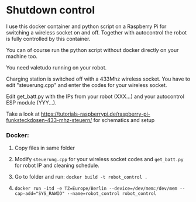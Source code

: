 # Shutdown control



I use this docker container and python script on a Raspberry Pi for switching a wireless socket on and off. Together with autocontrol the robot is fully controlled by this container.

You can of course run the python script without docker directly on your machine too.

You need valetudo running on your robot.

Charging station is switched off with a 433Mhz wireless socket. You have to edit "steuerung.cpp" and enter the codes for your wireless socket.

Edit get_batt.py with the IPs from your robot (XXX...) and your autocontrol ESP module (YYY...).

Take a look at https://tutorials-raspberrypi.de/raspberry-pi-funksteckdosen-433-mhz-steuern/ for schematics and setup

### Docker:

1. Copy files in same folder

2. Modify `steuerung.cpp` for your wireless socket codes and `get_batt.py` for robot IP and cleaning schedule.

3. Go to folder and run: `docker build -t robot_control .`

4. `docker run -itd -e TZ=Europe/Berlin --device=/dev/mem:/dev/mem --cap-add="SYS_RAWIO" --name=robot_control robot_control`
